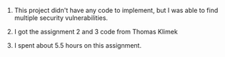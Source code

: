 1.  This project didn't have any code to implement, but I was able to find 
multiple security vulnerabilities.

2.  I got the assignment 2 and 3 code from Thomas Klimek

3.  I spent about 5.5 hours on this assignment.